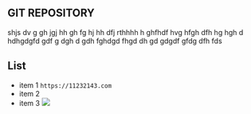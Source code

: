 ## GIT REPOSITORY
 shjs dv  g gh jgj hh gh fg hj hh dfj rthhhh  h ghfhdf hvg hfgh dfh hg hgh d hdhgdgfd gdf g  dgh d gdh fghdgd fhgd dh gd gdgdf gfdg dfh fds 
 ## List
 - item 1 `https://11232143.com`
 - item 2
 - item 3
   <img src="https://images.unsplash.com/photo-1542282088-fe8426682b8f?q=80&w=1000&auto=format&fit=crop&ixlib=rb-4.0.3&ixid=M3wxMjA3fDB8MHxleHBsb3JlLWZlZWR8NXx8fGVufDB8fHx8fA%3D%3D"/>
